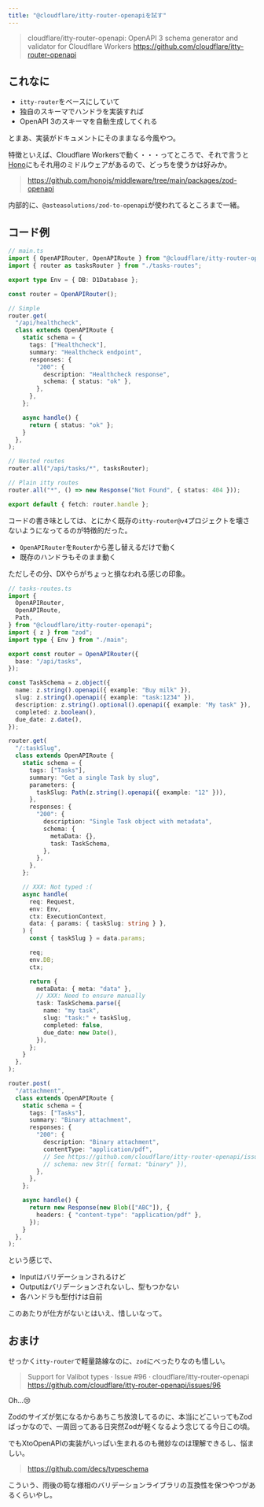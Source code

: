 ```yaml
---
title: "@cloudflare/itty-router-openapiを試す"
---
```


> cloudflare/itty-router-openapi: OpenAPI 3 schema generator and validator for Cloudflare Workers
> https://github.com/cloudflare/itty-router-openapi

## これなに

- `itty-router`をベースにしていて
- 独自のスキーマでハンドラを実装すれば
- OpenAPI 3のスキーマを自動生成してくれる

とまあ、実装がドキュメントにそのままなる今風やつ。

特徴といえば、Cloudflare Workersで動く・・・ってところで、それで言うと[Hono](https://github.com/honojs/hono)にもそれ用のミドルウェアがあるので、どっちを使うかは好みか。

> https://github.com/honojs/middleware/tree/main/packages/zod-openapi

内部的に、`@asteasolutions/zod-to-openapi`が使われてるところまで一緒。

## コード例

```ts
// main.ts
import { OpenAPIRouter, OpenAPIRoute } from "@cloudflare/itty-router-openapi";
import { router as tasksRouter } from "./tasks-routes";

export type Env = { DB: D1Database };

const router = OpenAPIRouter();

// Simple
router.get(
  "/api/healthcheck",
  class extends OpenAPIRoute {
    static schema = {
      tags: ["Healthcheck"],
      summary: "Healthcheck endpoint",
      responses: {
        "200": {
          description: "Healthcheck response",
          schema: { status: "ok" },
        },
      },
    };

    async handle() {
      return { status: "ok" };
    }
  },
);

// Nested routes
router.all("/api/tasks/*", tasksRouter);

// Plain itty routes
router.all("*", () => new Response("Not Found", { status: 404 }));

export default { fetch: router.handle };
```

コードの書き味としては、とにかく既存の`itty-router@v4`プロジェクトを壊さないようになってるのが特徴的だった。

- `OpenAPIRouter`を`Router`から差し替えるだけで動く
- 既存のハンドラもそのまま動く

ただしその分、DXやらがちょっと損なわれる感じの印象。

```ts
// tasks-routes.ts
import {
  OpenAPIRouter,
  OpenAPIRoute,
  Path,
} from "@cloudflare/itty-router-openapi";
import { z } from "zod";
import type { Env } from "./main";

export const router = OpenAPIRouter({
  base: "/api/tasks",
});

const TaskSchema = z.object({
  name: z.string().openapi({ example: "Buy milk" }),
  slug: z.string().openapi({ example: "task:1234" }),
  description: z.string().optional().openapi({ example: "My task" }),
  completed: z.boolean(),
  due_date: z.date(),
});

router.get(
  "/:taskSlug",
  class extends OpenAPIRoute {
    static schema = {
      tags: ["Tasks"],
      summary: "Get a single Task by slug",
      parameters: {
        taskSlug: Path(z.string().openapi({ example: "12" })),
      },
      responses: {
        "200": {
          description: "Single Task object with metadata",
          schema: {
            metaData: {},
            task: TaskSchema,
          },
        },
      },
    };

    // XXX: Not typed :(
    async handle(
      req: Request,
      env: Env,
      ctx: ExecutionContext,
      data: { params: { taskSlug: string } },
    ) {
      const { taskSlug } = data.params;

      req;
      env.DB;
      ctx;

      return {
        metaData: { meta: "data" },
        // XXX: Need to ensure manually
        task: TaskSchema.parse({
          name: "my task",
          slug: "task:" + taskSlug,
          completed: false,
          due_date: new Date(),
        }),
      };
    }
  },
);

router.post(
  "/attachment",
  class extends OpenAPIRoute {
    static schema = {
      tags: ["Tasks"],
      summary: "Binary attachment",
      responses: {
        "200": {
          description: "Binary attachment",
          contentType: "application/pdf",
          // See https://github.com/cloudflare/itty-router-openapi/issues/99
          // schema: new Str({ format: "binary" }),
        },
      },
    };

    async handle() {
      return new Response(new Blob(["ABC"]), {
        headers: { "content-type": "application/pdf" },
      });
    }
  },
);
```

という感じで、

- Inputはバリデーションされるけど
- Outputはバリデーションされないし、型もつかない
- 各ハンドラも型付けは自前

このあたりが仕方がないとはいえ、惜しいなって。

## おまけ

せっかく`itty-router`で軽量路線なのに、`zod`にべったりなのも惜しい。

> Support for Valibot types · Issue #96 · cloudflare/itty-router-openapi
> https://github.com/cloudflare/itty-router-openapi/issues/96

Oh...😢

Zodのサイズが気になるからあちこち放浪してるのに、本当にどこいってもZodばっかなので、一周回ってある日突然Zodが軽くなるよう念じてる今日この頃。

でもXtoOpenAPIの実装がいっぱい生まれるのも微妙なのは理解できるし、悩ましい。

> https://github.com/decs/typeschema

こういう、雨後の筍な様相のバリデーションライブラリの互換性を保つやつがあるくらいやし。
